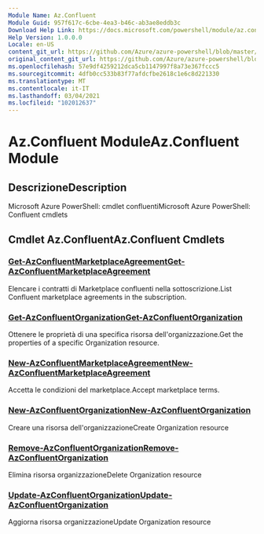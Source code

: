 ```yaml
---
Module Name: Az.Confluent
Module Guid: 957f617c-6cbe-4ea3-b46c-ab3ae8eddb3c
Download Help Link: https://docs.microsoft.com/powershell/module/az.confluent
Help Version: 1.0.0.0
Locale: en-US
content_git_url: https://github.com/Azure/azure-powershell/blob/master/src/Confluent/help/Az.Confluent.md
original_content_git_url: https://github.com/Azure/azure-powershell/blob/master/src/Confluent/help/Az.Confluent.md
ms.openlocfilehash: 57e9df4259212dca5cb1147997f8a73e367fccc5
ms.sourcegitcommit: 4dfb0cc533b83f77afdcfbe2618c1e6c8d221330
ms.translationtype: MT
ms.contentlocale: it-IT
ms.lasthandoff: 03/04/2021
ms.locfileid: "102012637"
---
```

# <span data-ttu-id="bc156-101">Az.Confluent Module</span><span class="sxs-lookup"><span data-stu-id="bc156-101">Az.Confluent Module</span></span>
## <span data-ttu-id="bc156-102">Descrizione</span><span class="sxs-lookup"><span data-stu-id="bc156-102">Description</span></span>
<span data-ttu-id="bc156-103">Microsoft Azure PowerShell: cmdlet confluenti</span><span class="sxs-lookup"><span data-stu-id="bc156-103">Microsoft Azure PowerShell: Confluent cmdlets</span></span>

## <span data-ttu-id="bc156-104">Cmdlet Az.Confluent</span><span class="sxs-lookup"><span data-stu-id="bc156-104">Az.Confluent Cmdlets</span></span>
### [<span data-ttu-id="bc156-105">Get-AzConfluentMarketplaceAgreement</span><span class="sxs-lookup"><span data-stu-id="bc156-105">Get-AzConfluentMarketplaceAgreement</span></span>](Get-AzConfluentMarketplaceAgreement.md)
<span data-ttu-id="bc156-106">Elencare i contratti di Marketplace confluenti nella sottoscrizione.</span><span class="sxs-lookup"><span data-stu-id="bc156-106">List Confluent marketplace agreements in the subscription.</span></span>

### [<span data-ttu-id="bc156-107">Get-AzConfluentOrganization</span><span class="sxs-lookup"><span data-stu-id="bc156-107">Get-AzConfluentOrganization</span></span>](Get-AzConfluentOrganization.md)
<span data-ttu-id="bc156-108">Ottenere le proprietà di una specifica risorsa dell'organizzazione.</span><span class="sxs-lookup"><span data-stu-id="bc156-108">Get the properties of a specific Organization resource.</span></span>

### [<span data-ttu-id="bc156-109">New-AzConfluentMarketplaceAgreement</span><span class="sxs-lookup"><span data-stu-id="bc156-109">New-AzConfluentMarketplaceAgreement</span></span>](New-AzConfluentMarketplaceAgreement.md)
<span data-ttu-id="bc156-110">Accetta le condizioni del marketplace.</span><span class="sxs-lookup"><span data-stu-id="bc156-110">Accept marketplace terms.</span></span>

### [<span data-ttu-id="bc156-111">New-AzConfluentOrganization</span><span class="sxs-lookup"><span data-stu-id="bc156-111">New-AzConfluentOrganization</span></span>](New-AzConfluentOrganization.md)
<span data-ttu-id="bc156-112">Creare una risorsa dell'organizzazione</span><span class="sxs-lookup"><span data-stu-id="bc156-112">Create Organization resource</span></span>

### [<span data-ttu-id="bc156-113">Remove-AzConfluentOrganization</span><span class="sxs-lookup"><span data-stu-id="bc156-113">Remove-AzConfluentOrganization</span></span>](Remove-AzConfluentOrganization.md)
<span data-ttu-id="bc156-114">Elimina risorsa organizzazione</span><span class="sxs-lookup"><span data-stu-id="bc156-114">Delete Organization resource</span></span>

### [<span data-ttu-id="bc156-115">Update-AzConfluentOrganization</span><span class="sxs-lookup"><span data-stu-id="bc156-115">Update-AzConfluentOrganization</span></span>](Update-AzConfluentOrganization.md)
<span data-ttu-id="bc156-116">Aggiorna risorsa organizzazione</span><span class="sxs-lookup"><span data-stu-id="bc156-116">Update Organization resource</span></span>

